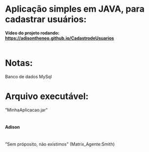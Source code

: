 # Aplicação simples em JAVA, para cadastrar usuários:

**Vídeo do  projeto rodando: https://adisontheneo.github.io/CadastrodeUsuarios**                                                    


# Notas:
Banco de dados MySql


# Arquivo executável:
"MinhaAplicacao.jar"


#
#
**Adison** 
# 
"Sem próposito, não existimos"
(Matrix_Agente:Smith)
